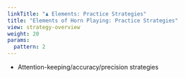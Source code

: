 ```yaml
---
linkTitle: "♟ Elements: Practice Strategies"
title: "Elements of Horn Playing: Practice Strategies"
view: strategy-overview
weight: 20
params:
  pattern: 2
---
```


- Attention-keeping/accuracy/precision strategies
